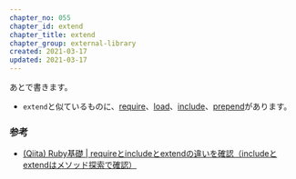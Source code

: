 ```yaml
---
chapter_no: 055
chapter_id: extend
chapter_title: extend
chapter_group: external-library
created: 2021-03-17
updated: 2021-03-17
---
```

あとで書きます。

- `extend`と似ているものに、[require](#require)、[load](#load)、[include](#include)、[prepend](#prepend)があります。

### 参考
- [(Qiita) Ruby基礎 \| requireとincludeとextendの違いを確認（includeとextendはメソッド探索で確認）](https://qiita.com/suzukiry/items/db936ff7312ba7d97315)
